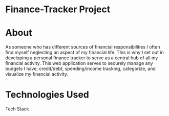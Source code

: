 # Finance-Tracker Project
# About
As someone who has different sources of financial responsibilities I often find myself neglecting an aspect of my financial life. This is why I set out in developing a personal finance tracker to serve
as a central hub of all my financial activity. This web application serves to securely manage any budgets I have, credit/debt, spending/income tracking, categorize, and visualize my financial activity.

# Technologies Used
Tech Stack



